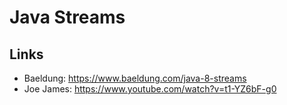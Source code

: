 # Java Streams

## Links
* Baeldung: https://www.baeldung.com/java-8-streams
* Joe James: https://www.youtube.com/watch?v=t1-YZ6bF-g0
